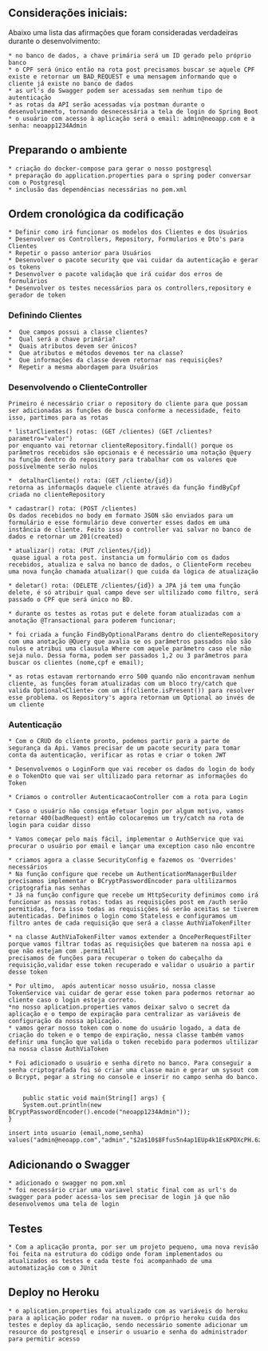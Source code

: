 ## Considerações iniciais:
Abaixo uma lista das afirmações que foram consideradas verdadeiras durante o desenvolvimento:
	
	* no banco de dados, a chave primária será um ID gerado pelo próprio banco
	* o CPF será único então na rota post precisamos buscar se aquele CPF existe e retornar um BAD_REQUEST e uma mensagem informando que o cliente já existe no banco de dados
	* as url's do Swagger podem ser acessadas sem nenhum tipo de autenticação
	* as rotas da API serão acessadas via postman durante o desenvolvimento, tornando desnecessária a tela de login do Spring Boot
	* o usuário com acesso à aplicação será o email: admin@neoapp.com e a senha: neoapp1234Admin 

## Preparando o ambiente
	
	* criação do docker-compose para gerar o nosso postgresql
	* preparação do application.properties para o spring poder conversar com o Postgresql
	* inclusão das dependências necessárias no pom.xml


## Ordem cronológica da codificação
	
	* Definir como irá funcionar os modelos dos Clientes e dos Usuários
	* Desenvolver os Controllers, Repository, Formularios e Dto's para Clientes	
	* Repetir o passo anterior para Usuários	
	* Desenvolver o pacote security que vai cuidar da autenticação e gerar os tokens	
	* Desenvolver o pacote validação que irá cuidar dos erros de formulários
	* Desenvolver os testes necessários para os controllers,repository e gerador de token

### Definindo Clientes
	
	*  Que campos possui a classe clientes?
	*  Qual será a chave primária?
	*  Quais atributos devem ser únicos?
	*  Que atributos e métodos devemos ter na classe? 
	*  Que informações da classe devem retornar nas requisições?
	*  Repetir a mesma abordagem para Usuários


### Desenvolvendo o ClienteController
	
	Primeiro é necessário criar o repository do cliente para que possam ser adicionadas as funções de busca conforme a necessidade, feito isso, partimos para as rotas

	* listarClientes() rotas: (GET /clientes) (GET /clientes?parametro="valor")
	por enquanto vai retornar clienteRepository.findall() porque os parâmetros recebidos são opcionais e é necessário uma notação @query na função dentro do repository para trabalhar com os valores que possívelmente serão nulos
		
	*  detalharCliente() rota: (GET /cliente/{id}) 
	retorna as informaçõs daquele cliente através da função findByCpf criada no clienteRepository
		
	* cadastrar() rota: (POST /clientes)
	Os dados recebidos no body em formato JSON são enviados para um formulário e esse formulário deve converter esses dados em uma instância de cliente. Feito isso o controller vai salvar no banco de dados e retornar um 201(created)

	* atualizar() rota: (PUT /clientes/{id})
	 quase igual a rota post. instancia um formulário com os dados recebidos, atualiza e salva no banco de dados, o ClienteForm recebeu uma nova função chamada atualizar() que cuida da lógica de atualização
	
	* deletar() rota: (DELETE /clientes/{id}) a JPA já tem uma função delete, é só atribuir qual campo deve ser ultilizado como filtro, será passado o CPF que será único no BD.

	* durante os testes as rotas put e delete foram atualizadas com a anotação @Transactional para poderem funcionar;

	* foi criada a função FindByOptionalParams dentro do clienteRepository com uma anotação @Query que avalia se os parâmetros passados não são nulos e atribui uma clausula Where com aquele parâmetro caso ele não seja nulo. Dessa forma, podem ser passados 1,2 ou 3 parâmetros para buscar os clientes (nome,cpf e email);

	* as rotas estavam rertornando erro 500 quando não encontravam nenhum cliente, as funções foram atualizadas com um bloco try/catch que valida Optional<Cliente> com um if(cliente.isPresent()) para resolver esse problema. os Repository's agora retornam um Optional ao invés de um cliente
	
### Autenticação

	* Com o CRUD do cliente pronto, podemos partir para a parte de segurança da Api. Vamos precisar de um pacote security para tomar conta da autenticação, verificar as rotas e criar o token JWT

	* Desenvolvemos o LoginForm que vai receber os dados do login do body e o TokenDto que vai ser ultilizado para retornar as informações do Token

	* Criamos o controller AutenticacaoController com a rota para Login

	* Caso o usuário não consiga efetuar login por algum motivo, vamos retornar 400(badRequest) então colocaremos um try/catch na rota de login para cuidar disso

	* Vamos começar pelo mais fácil, implementar o AuthService que vai procurar o usuário por email e lançar uma exception caso não encontre

	* criamos agora a classe SecurityConfig e fazemos os 'Overrides' necessários
	* Na função configure que recebe um AuthenticationManagerBuilder precisamos implementar o BCryptPasswordEncoder para ultilizarmos criptografia nas senhas
	* Já na função configure que recebe um HttpSecurity definimos como irá funcionar as nossas rotas: todas as requisições post em /auth serão permitidas, fora isso todas as requisições só serão aceitas se tiverem autenticadas. Definimos o login como Stateless e configuramos um filtro antes de cada requisição que será a classe AuthViaTokenFilter

	* na classe AuthViaTokenFilter vamos extender a OncePerRequestFilter porque vamos filtrar todas as requisições que baterem na nossa api e que não estejam com .permitAll
	precisamos de funções para recuperar o token do cabeçalho da requisição,validar esse token recuperado e validar o usuário a partir desse token
	
	* Por ultimo,  após autenticar nosso usuário, nossa classe TokenService vai cuidar de gerar esse token para podermos retornar ao cliente caso o login esteja correto.
	*no nosso aplication.properties vamos deixar salvo o secret da aplicação e o tempo de expiração para centralizar as variáveis de configuração da nossa aplicação.
	* vamos gerar nosso token com o nome do usuário logado, a data de criação do token e o tempo de expiração, nessa classe também vamos definir uma função que valida o token recebido para podermos ultilizar na nossa classe AuthViaToken
	
	* Foi adicionado o usuário e senha direto no banco. Para conseguir a senha criptografada foi só criar uma classe main e gerar um sysout com o Bcrypt, pegar a string no console e inserir no campo senha do banco.
	
	
		public static void main(String[] args) {
		System.out.println(new BCryptPasswordEncoder().encode("neoapp1234Admin"));
	}
	
	insert into usuario (email,nome,senha) values("admin@neoapp.com","admin","$2a$10$8Ffus5n4ap1EUp4k1EsKPOXcPH.6zCQ/rQfgUPHpCdhZ.CmxXb1Fa");

## Adicionando o Swagger
	* adicionado o swagger no pom.xml
	* foi necessário criar uma variavel static final com as url's do swagger para poder acessa-los sem precisar de login já que não desenvolvemos uma tela de login
	
## Testes

	* Com a aplicação pronta, por ser um projeto pequeno, uma nova revisão foi feita na estrutura do código onde foram implementados ou atualizados os testes e cada teste foi acompanhado de uma automatização com o JUnit


## Deploy no Heroku

	* o aplication.properties foi atualizado com as variáveis do heroku para a aplicação poder rodar na nuvem. o próprio heroku cuida dos testes e deploy da aplicação, sendo necessário somente adicionar um resource do postgresql e inserir o usuario e senha do administrador para permitir acesso

